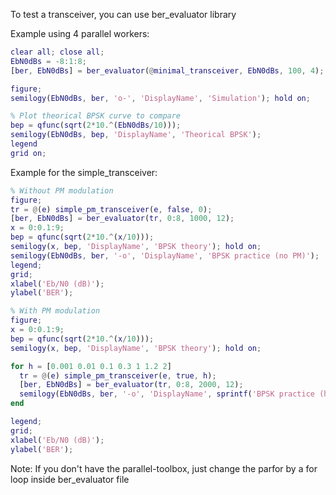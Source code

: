 To test a transceiver, you can use ber_evaluator library

Example using 4 parallel workers:

```matlab
clear all; close all;
EbN0dBs = -8:1:8;
[ber, EbN0dBs] = ber_evaluator(@minimal_transceiver, EbN0dBs, 100, 4);

figure;
semilogy(EbN0dBs, ber, 'o-', 'DisplayName', 'Simulation'); hold on;

% Plot theorical BPSK curve to compare
bep = qfunc(sqrt(2*10.^(EbN0dBs/10)));
semilogy(EbN0dBs, bep, 'DisplayName', 'Theorical BPSK');
legend
grid on;
```

Example for the simple_transceiver:

```matlab
% Without PM modulation
figure;
tr = @(e) simple_pm_transceiver(e, false, 0);
[ber, EbN0dBs] = ber_evaluator(tr, 0:8, 1000, 12);
x = 0:0.1:9;
bep = qfunc(sqrt(2*10.^(x/10)));
semilogy(x, bep, 'DisplayName', 'BPSK theory'); hold on;
semilogy(EbN0dBs, ber, '-o', 'DisplayName', 'BPSK practice (no PM)');
legend;
grid;
xlabel('Eb/N0 (dB)');
ylabel('BER');

% With PM modulation
figure;
x = 0:0.1:9;
bep = qfunc(sqrt(2*10.^(x/10)));
semilogy(x, bep, 'DisplayName', 'BPSK theory'); hold on;

for h = [0.001 0.01 0.1 0.3 1 1.2 2]
  tr = @(e) simple_pm_transceiver(e, true, h);
  [ber, EbN0dBs] = ber_evaluator(tr, 0:8, 2000, 12);
  semilogy(EbN0dBs, ber, '-o', 'DisplayName', sprintf('BPSK practice (h = %4.3f)', h));
end

legend;
grid;
xlabel('Eb/N0 (dB)');
ylabel('BER');
```

Note: If you don't have the parallel-toolbox, just change the parfor by a for loop inside ber_evaluator file
